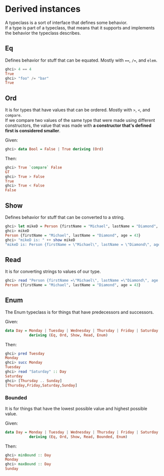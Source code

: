 # Derived instances
A typeclass is a sort of interface that defines some behavior.\
If a type is part of a typeclass, that means that it supports and implements the behavior the typeclass describes.


## Eq
Defines behavior for stuff that can be equated. Mostly with `==`, `/=`, and `elem`.

```hs
ghci> 4 == 4
True
ghci> "foo" /= "bar"
True
```

## Ord
It is for types that have values that can be ordered. Mostly with `>`, `<`, and `compare`. \
If we compare two values of the same type that were made using different constructors, the value that was made with **a constructor that's defined first is considered smaller**.

Given:
```hs
ghci> data Bool = False | True deriving (Ord) 
```
Then:
```hs
ghci> True `compare` False  
GT  
ghci> True > False  
True  
ghci> True < False  
False 
```


## Show
Defines behavior for stuff that can be converted to a string.

```hs
ghci> let mikeD = Person {firstName = "Michael", lastName = "Diamond", age = 43}  
ghci> mikeD  
Person {firstName = "Michael", lastName = "Diamond", age = 43}  
ghci> "mikeD is: " ++ show mikeD  
"mikeD is: Person {firstName = \"Michael\", lastName = \"Diamond\", age = 43}"
```


## Read
It is for converting strings to values of our type.

```hs
ghci> read "Person {firstName =\"Michael\", lastName =\"Diamond\", age = 43}" :: Person  
Person {firstName = "Michael", lastName = "Diamond", age = 43}
```

## Enum
The Enum typeclass is for things that have predecessors and successors.

Given:
```hs
data Day = Monday | Tuesday | Wednesday | Thursday | Friday | Saturday | Sunday  
           deriving (Eq, Ord, Show, Read, Enum)
```
Then:
```hs
ghci> pred Tuesday
Monday
ghci> succ Monday
Tuesday
ghci> read "Saturday" :: Day  
Saturday
ghci> [Thursday .. Sunday]
[Thursday,Friday,Saturday,Sunday]
```


### Bounded
It is for things that have the lowest possible value and highest possible value.

Given:
```hs
data Day = Monday | Tuesday | Wednesday | Thursday | Friday | Saturday | Sunday  
           deriving (Eq, Ord, Show, Read, Bounded, Enum)
```
Then:
```hs
ghci> minBound :: Day  
Monday  
ghci> maxBound :: Day  
Sunday 
```
